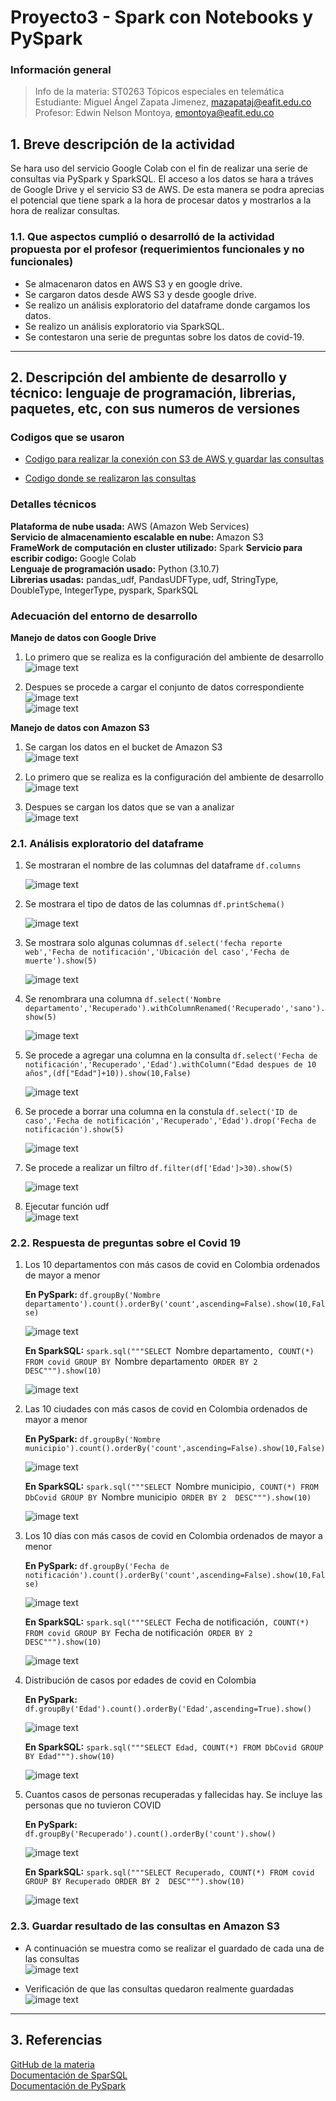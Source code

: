 # **Proyecto3 - Spark con Notebooks y PySpark**  
  
### **Información general**  
> Info de la materia: ST0263 Tópicos especiales en telemática  
> Estudiante: Miguel Ángel Zapata Jimenez, mazapataj@eafit.edu.co  
> Profesor: Edwin Nelson Montoya, emontoya@eafit.edu.co  
  
## **1. Breve descripción de la actividad**  
Se hara uso del servicio Google Colab con el fin de realizar una serie de consultas via PySpark y SparkSQL. El acceso a los datos se hara a tráves de Google Drive y el servicio S3 de AWS. De esta manera se podra aprecias el potencial que tiene spark a la hora de procesar datos y mostrarlos a la hora de realizar consultas.  
  

### **1.1. Que aspectos cumplió o desarrolló de la actividad propuesta por el profesor (requerimientos funcionales y no funcionales)**  
  
* Se almacenaron datos en AWS S3 y en google drive.  
* Se cargaron datos desde AWS S3 y desde google drive.  
* Se realizo un análisis exploratorio del dataframe donde cargamos los datos.
* Se realizo un análisis exploratorio via SparkSQL. 
* Se contestaron una serie de preguntas sobre los datos de covid-19.  
  
---  
  
## **2. Descripción del ambiente de desarrollo y técnico: lenguaje de programación, librerias, paquetes, etc, con sus numeros de versiones**  
  
### **Codigos que se usaron**  
  
* [Codigo para realizar la conexión con S3 de AWS y guardar las consultas](Codigos/PySpark_AWS.ipynb)  

* [Codigo donde se realizaron las consultas](Codigos/Google_Colab_Consultas.ipynb)
  
### **Detalles técnicos**  
  
**Plataforma de nube usada:** AWS (Amazon Web Services)    
**Servicio de almacenamiento escalable en nube:** Amazon S3  
**FrameWork de computación en cluster utilizado:** Spark
**Servicio para escribir codigo:** Google Colab  
**Lenguaje de programación usado:** Python (3.10.7)  
**Librerias usadas:** pandas_udf, PandasUDFType, udf, StringType, DoubleType, IntegerType, pyspark, SparkSQL  
  
### **Adecuación del entorno de desarrollo**  
  
**Manejo de datos con Google Drive**  
  
1. Lo primero que se realiza es la configuración del ambiente de desarrollo  
![image text](img/Google_drive/Config.png)  
  
2. Despues se procede a cargar el conjunto de datos correspondiente  
![image text](img/Google_drive/Cargar.png)  
![image text](img/Google_drive/Datos_google.png)
  
**Manejo de datos con Amazon S3**  
  
1. Se cargan los datos en el bucket de Amazon S3  
![image text](img/AWS/Datos_S3.png)
  
2. Lo primero que se realiza es la configuración del ambiente de desarrollo  
![image text](img/AWS/Config.png)  
  
3. Despues se cargan los datos que se van a analizar  
![image text](img/AWS/Cargar.png)  
  
### **2.1. Análisis exploratorio del dataframe**  
  
1. Se mostraran el nombre de las columnas del dataframe `df.columns`  

    ![image text](img/Google_drive/Mostrar_nombre_co.png)  
  
2. Se mostrara el tipo de datos de las columnas `df.printSchema()`  

    ![image text](img/Google_drive/Tipo_dato_col.png)  
  
3. Se mostrara solo algunas columnas `df.select('fecha reporte web','Fecha de notificación','Ubicación del caso','Fecha de muerte').show(5)`  

    ![image text](img/Google_drive/Mostrar_algunas_columnas.png)  
      
4. Se renombrara una columna `df.select('Nombre departamento','Recuperado').withColumnRenamed('Recuperado','sano').show(5)`  
  
    ![image text](img/Google_drive/Renombrar.png)  
      
5. Se procede a agregar una columna en la consulta `df.select('Fecha de notificación','Recuperado','Edad').withColumn("Edad despues de 10 años",(df["Edad"]+10)).show(10,False)`  
  
    ![image text](img/Google_drive/Agregar_col.png)  
      
6. Se procede a borrar una columna en la constula `df.select('ID de caso','Fecha de notificación','Recuperado','Edad').drop('Fecha de notificación').show(5)`  
  
    ![image text](img/Google_drive/Borrar_col.png)  
      
7. Se procede a realizar un filtro `df.filter(df['Edad']>30).show(5)`  
  
    ![image text](img/Google_drive/Filtrar.png)  
      
8. Ejecutar función udf  
![image text](img/Google_drive/udf_function.png)  
  
### **2.2. Respuesta de preguntas sobre el Covid 19**  
  
1. Los 10 departamentos con más casos de covid en Colombia ordenados de mayor a menor  

    **En PySpark:** `df.groupBy('Nombre departamento').count().orderBy('count',ascending=False).show(10,False)`  

    ![image text](img/Preguntas3/3.1.png)  
    
    **En SparkSQL:** `spark.sql("""SELECT `Nombre departamento`, COUNT(*) FROM covid GROUP BY `Nombre departamento` ORDER BY 2  DESC""").show(10)`  
    
    ![image text](img/Preguntas3/3.1SQL.png)  
      
2. Las 10 ciudades con más casos de covid en Colombia ordenados de mayor a menor  

    **En PySpark:** `df.groupBy('Nombre municipio').count().orderBy('count',ascending=False).show(10,False)`  

    ![image text](img/Preguntas3/3.2.png)  
    
    **En SparkSQL:** `spark.sql("""SELECT `Nombre municipio`, COUNT(*) FROM DbCovid GROUP BY `Nombre municipio` ORDER BY 2  DESC""").show(10)`  
    
    ![image text](img/Preguntas3/3.2SQL.png)  
      
3. Los 10 días con más casos de covid en Colombia ordenados de mayor a menor  

    **En PySpark:** `df.groupBy('Fecha de notificación').count().orderBy('count',ascending=False).show(10,False)`  

    ![image text](img/Preguntas3/3.3.png)  
    
    **En SparkSQL:** `spark.sql("""SELECT `Fecha de notificación`, COUNT(*) FROM covid GROUP BY `Fecha de notificación` ORDER BY 2  DESC""").show(10)`  
    
    ![image text](img/Preguntas3/3.3SQL.png)  
      
4. Distribución de casos por edades de covid en Colombia  

    **En PySpark:** `df.groupBy('Edad').count().orderBy('Edad',ascending=True).show()`  

    ![image text](img/Preguntas3/3.4.png)  
    
    **En SparkSQL:** `spark.sql("""SELECT Edad, COUNT(*) FROM DbCovid GROUP BY Edad""").show(10)`  
    
    ![image text](img/Preguntas3/3.4SQL.png)  
      
5. Cuantos casos de personas recuperadas y fallecidas hay. Se incluye las personas que no tuvieron COVID  

    **En PySpark:** `df.groupBy('Recuperado').count().orderBy('count').show()`  

    ![image text](img/Preguntas3/3.5.png)  
    
    **En SparkSQL:** `spark.sql("""SELECT Recuperado, COUNT(*) FROM covid GROUP BY Recuperado ORDER BY 2  DESC""").show(10)`  
    
    ![image text](img/Preguntas3/3.5SQL.png)  
      
### **2.3. Guardar resultado de las consultas en Amazon S3**  

* A continuación se muestra como se realizar el guardado de cada una de las consultas  
![image text](img/Preguntas3/Save.png)  
  
* Verificación de que las consultas quedaron realmente guardadas  
![image text](img/Preguntas3/Resultados_Guardados.png)
  
---  
  
## **3. Referencias**  
  
[GitHub de la materia](https://github.com/st0263eafit/st0263-2022-2/blob/main/bigdata/trabajo3-pyspark.txt)    
[Documentación de SparSQL](https://spark.apache.org/docs/latest/sql-programming-guide.html)  
[Documentación de PySpark](https://spark.apache.org/docs/latest/api/python/)
